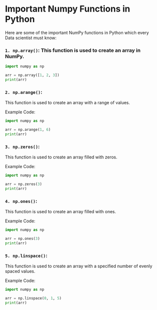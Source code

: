 # Important Numpy Functions in Python

Here are some of the important NumPy functions in Python which every Data scientist must know:

### `1. np.array()`: This function is used to create an array in NumPy.

```python
import numpy as np

arr = np.array([1, 2, 3])
print(arr)

```

### `2. np.arange()`:

This function is used to create an array with a range of values.

Example Code:

```python
import numpy as np

arr = np.arange(1, 6)
print(arr)
```

### `3. np.zeros()`:

This function is used to create an array filled with zeros.

Example Code:

```python
import numpy as np

arr = np.zeros(3)
print(arr)

```

### `4. np.ones()`:

This function is used to create an array filled with ones.

Example Code:

```python
import numpy as np

arr = np.ones(3)
print(arr)
```

### `5. np.linspace()`:

This function is used to create an array with a specified number of evenly spaced values.

Example Code:

```python
import numpy as np

arr = np.linspace(0, 1, 5)
print(arr)
```
